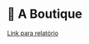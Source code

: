 # :womans_clothes: A Boutique

[Link para relatório](https://drive.google.com/file/d/14RJswYlsFzgrc5i9euulA6GYX7o9yiaw/view?usp=sharing)
